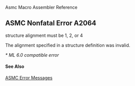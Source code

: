 Asmc Macro Assembler Reference

## ASMC Nonfatal Error A2064

structure alignment must be 1, 2, or 4

The alignment specified in a structure definition was invalid.

_* ML 6.0 compatible error_

#### See Also

[ASMC Error Messages](readme.md)